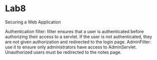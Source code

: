 # Lab8
 Securing a Web Application
 
 
Authentication filter: filter ensures that a user is authenticated before authorizing their access to a servlet.  If the user is not authenticated, they are not given authorization and redirected to the login page.
AdminFilter: use it to ensure only administrators have access to AdminServlet.  Unauthorized users must be redirected to the notes page.

